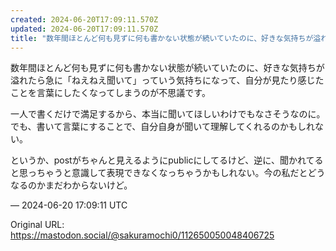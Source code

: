 ```yaml
---
created: 2024-06-20T17:09:11.570Z
updated: 2024-06-20T17:09:11.570Z
title: "数年間ほとんど何も見ずに何も書かない状態が続いていたのに、好きな気持ちが溢れたら[...]"
---
```


<p>数年間ほとんど何も見ずに何も書かない状態が続いていたのに、好きな気持ちが溢れたら急に「ねえねえ聞いて」っていう気持ちになって、自分が見たり感じたことを言葉にしたくなってしまうのが不思議です。</p><p>一人で書くだけで満足するから、本当に聞いてほしいわけでもなさそうなのに。でも、書いて言葉にすることで、自分自身が聞いて理解してくれるのかもしれない。</p><p>というか、postがちゃんと見えるようにpublicにしてるけど、逆に、聞かれてると思っちゃうと意識して表現できなくなっちゃうかもしれない。今の私だとどうなるのかまだわからないけど。</p>

&mdash; 2024-06-20 17:09:11 UTC

Original URL: https://mastodon.social/@sakuramochi0/112650050048406725
